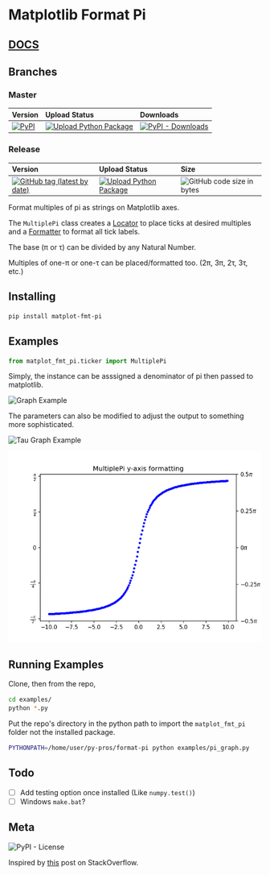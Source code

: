 # Matplotlib Format Pi

## [DOCS](https://k-donn.github.io/format-pi)

## Branches

### Master

| Version                                                                                                               | Upload Status                                                                                                                                                                                                                                              | Downloads                                                                                                                      |
| :-------------------------------------------------------------------------------------------------------------------- | :--------------------------------------------------------------------------------------------------------------------------------------------------------------------------------------------------------------------------------------------------------- | :----------------------------------------------------------------------------------------------------------------------------- |
| [![PyPI](https://img.shields.io/pypi/v/matplot-fmt-pi?label=PyPi%20package)](https://badge.fury.io/py/matplot-fmt-pi) | [![Upload Python Package](https://img.shields.io/github/workflow/status/k-donn/format-pi/Upload%20Python%20Package?label=Upload%20Python%20Package&logo=github)](https://github.com/k-donn/format-pi/actions?query=workflow%3A%22Upload+Python+Package%22) | [![PyPI - Downloads](https://img.shields.io/pypi/dm/matplot-fmt-pi?logo=pypi)](https://pepy.tech/project/matplot-fmt-pi/month) |

### Release

| Version                                                                                                                                                | Upload Status                                                                                                                                                                                                                                                                 | Size                                                                                             |
| :----------------------------------------------------------------------------------------------------------------------------------------------------- | :---------------------------------------------------------------------------------------------------------------------------------------------------------------------------------------------------------------------------------------------------------------------------- | :----------------------------------------------------------------------------------------------- |
| [![GitHub tag (latest by date)](https://img.shields.io/github/v/tag/k-donn/format-pi?label=Release)](https://github.com/k-donn/format-pi/tree/release) | [![Upload Python Package](https://img.shields.io/github/workflow/status/k-donn/format-pi/Test%20Upload%20Python%20Package?label=Test%20Upload%20Python%20Package&logo=github)](https://github.com/k-donn/format-pi/actions?query=workflow%3A%22Test+Upload+Python+Package%22) | ![GitHub code size in bytes](https://img.shields.io/github/languages/code-size/k-donn/format-pi) |

Format multiples of pi as strings on Matplotlib axes.

The `MultiplePi` class creates a [Locator](https://matplotlib.org/api/ticker_api.html?highlight=locator#matplotlib.ticker.MultipleLocator) to place ticks at desired multiples and a [Formatter](https://matplotlib.org/api/ticker_api.html?highlight=locator#matplotlib.ticker.FuncFormatter) to format all tick labels.

The base (π or τ) can be divided by any Natural Number.

Multiples of one-π or one-τ can be placed/formatted too. (2π, 3π, 2τ, 3τ, etc.)

## Installing

```bash
pip install matplot-fmt-pi
```

## Examples

```python
from matplot_fmt_pi.ticker import MultiplePi
```

Simply, the instance can be asssigned a denominator of pi then passed to matplotlib.

![Graph Example](https://raw.githubusercontent.com/k-donn/format-pi/master/examples/pi_graph.png)

The parameters can also be modified to adjust the output to something more sophisticated.

![Tau Graph Example](https://raw.githubusercontent.com/k-donn/format-pi/master/examples/tau_graph.png)

![Y-Axis Example](https://raw.githubusercontent.com/k-donn/format-pi/master/examples/pi_y_axis.png)

## Running Examples

Clone, then from the repo,

```bash
cd examples/
python *.py
```

Put the repo's directory in the python path to import the `matplot_fmt_pi` folder not the installed package.

```bash
PYTHONPATH=/home/user/py-pros/format-pi python examples/pi_graph.py
```

## Todo

-   [ ] Add testing option once installed (Like `numpy.test()`)
-   [ ] Windows `make.bat`?

## Meta

![PyPI - License](https://img.shields.io/pypi/l/matplot-fmt-pi)

Inspired by [this](https://stackoverflow.com/questions/40642061/how-to-set-axis-ticks-in-multiples-of-pi-python-matplotlib) post on StackOverflow.
